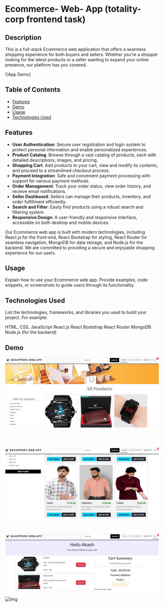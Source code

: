 # Ecommerce- Web- App (totality-corp frontend task)

## Description
This is a full-stack Ecommerce web application that offers a seamless shopping experience for both buyers and sellers. Whether you're a shopper looking for the latest products or a seller wanting to expand your online presence, our platform has you covered.

![App Demo]

## Table of Contents

- [Features](#features)
- [Demo](#demo)
- [Usage](#usage)
- [Technologies Used](#technologies-used)


## Features

- **User Authentication**: Secure user registration and login system to protect personal information and enable personalized experiences.
- **Product Catalog**: Browse through a vast catalog of products, each with detailed descriptions, images, and pricing.
- **Shopping Cart**: Add products to your cart, view and modify its contents, and proceed to a streamlined checkout process.
- **Payment Integration**: Safe and convenient payment processing with support for various payment methods.
- **Order Management**: Track your order status, view order history, and receive email notifications.
- **Seller Dashboard**: Sellers can manage their products, inventory, and order fulfillment efficiently.
- **Search and Filter**: Easily find products using a robust search and filtering system.
- **Responsive Design**: A user-friendly and responsive interface, accessible on both desktop and mobile devices.

Our Ecommerce web app is built with modern technologies, including React.js for the front-end, React Bootstrap for styling, React Router for seamless navigation, MongoDB for data storage, and Node.js for the backend. We are committed to providing a secure and enjoyable shopping experience for our users.


## Usage
Explain how to use your Ecommerce web app. Provide examples, code snippets, or screenshots to guide users through its functionality.

## Technologies Used
List the technologies, frameworks, and libraries you used to build your project. For example:

HTML, CSS, JavaScript
React.js
React Bootstrap
React Router
MongoDB
Node.js (for the backend)

## Demo
<p align="center">
  <img src="/images/EC-1.JPG" alt="Img">
</p>
<br><br>
<p align="center">
 <img src="/images/EC-2.JPG" alt="Img">
</p>
<br>
<p align="center">
  <img src="/images/EC-3.JPG" alt="Img">
</p>

 <img src="/images/EC-6" alt="Img">
</p>
<br>


